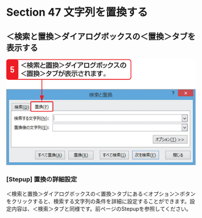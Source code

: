 # Section 47 文字列を置換する

## ＜検索と置換＞ダイアログボックスの＜置換＞タブを表示する

![](003.png)

### [Stepup] 置換の詳細設定

＜検索と置換＞ダイアログボックスの＜置換＞タブにある＜オプション＞ボタンをクリックすると、検索する文字列の条件を詳細に設定することができます。設定内容は、＜検索＞タブと同様です。前ページのStepupを参照してください。
